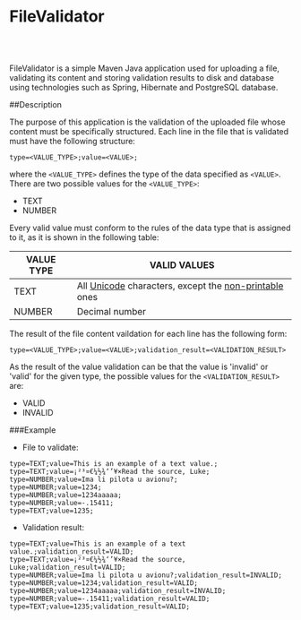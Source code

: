 FileValidator
=============
<br></br> 

FileValidator is a simple Maven Java application used for uploading a file, validating its content and storing validation results to disk and database using technologies such as Spring, Hibernate and PostgreSQL database.


##Description
<p></p> 

The purpose of this application is the validation of the uploaded file whose content must be specifically structured. 
Each line in the file that is validated must have the following structure:
```
type=<VALUE_TYPE>;value=<VALUE>;
```
where the ```<VALUE_TYPE>``` defines the type of the data specified as ```<VALUE>```. There are two possible values for the  ```<VALUE_TYPE>```:  
* TEXT  
* NUMBER

Every valid value must conform to the rules of the data type that is assigned to it, as it is shown in the following table: 
<center>

| VALUE TYPE    | VALID VALUES     |
| ------------- | -----------------|
| TEXT          | All [Unicode][1] characters, except the [non-printable][2] ones  |
| NUMBER        | Decimal number   |
</center>
<p></p> 

The result of the file content vaildation for each line has the following form:
```
type=<VALUE_TYPE>;value=<VALUE>;validation_result=<VALIDATION_RESULT>
```
As the result of the value validation can be that the value is 'invalid' or 'valid' for the given type, the possible values for the ```<VALIDATION_RESULT>``` are:
* VALID 
* INVALID  

###Example
<p></p>

* File to validate:  
```
type=TEXT;value=This is an example of a text value.;  
type=TEXT;value=¡²³¤€¼½¾‘’¥×Read the source, Luke;  
type=NUMBER;value=Ima li pilota u avionu?;  
type=NUMBER;value=1234;  
type=NUMBER;value=1234aaaaa;  
type=NUMBER;value=-.15411;  
type=TEXT;value=1235;  
```
* Validation result:  
```
type=TEXT;value=This is an example of a text value.;validation_result=VALID;
type=TEXT;value=¡²³¤€¼½¾‘’¥×Read the source, Luke;validation_result=VALID;
type=NUMBER;value=Ima li pilota u avionu?;validation_result=INVALID;
type=NUMBER;value=1234;validation_result=VALID;
type=NUMBER;value=1234aaaaa;validation_result=INVALID;
type=NUMBER;value=-.15411;validation_result=VALID;
type=TEXT;value=1235;validation_result=VALID; 
```


[1]: http://en.wikipedia.org/wiki/List_of_Unicode_characters        "List of unicode characters"
[2]: http://web.itu.edu.tr/~sgunduz/courses/mikroisl/ascii.html        "List of non printable ASCII characters"
